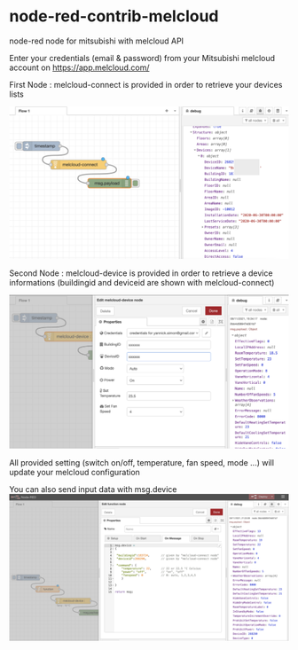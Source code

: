 # node-red-contrib-melcloud
node-red node for mitsubishi with melcloud API

Enter your credentials (email & password) from your Mitsubishi
melcloud account on https://app.melcloud.com/

First Node : melcloud-connect is provided in order to retrieve your
devices lists

![Alt text](melcloud-connect.png "Melcloud-connect")


Second Node : melcloud-device is provided in order to retrieve a
device informations (buildingid and deviceid are shown with
melcloud-connect)


![Alt text](melcloud-device.png "Melcloud-device")

All provided setting (switch on/off, temperature, fan speed, mode ...) will update your melcloud configuration 


You can also send input data with msg.device
![Alt text](melcloud-override.png "Melcloud-device-override")

